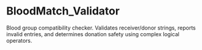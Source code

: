 # BloodMatch_Validator
Blood group compatibility checker. Validates receiver/donor strings, reports invalid entries, and determines donation safety using complex logical operators.
